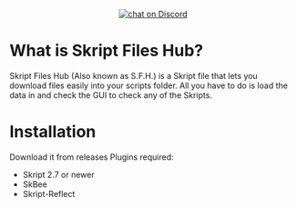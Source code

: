 </p>
<p align="center">
    <a href="https://discord.gg/cBCbZjhVJU">
        <img src="https://img.shields.io/discord/308323056592486420?logo=discord"
            alt="chat on Discord"></a>

# What is Skript Files Hub?
Skript Files Hub (Also known as S.F.H.) is a Skript file that lets you download files easily into your scripts folder.
All you have to do is load the data in and check the GUI to check any of the Skripts.
# Installation 
Download it from releases
Plugins required:
- Skript 2.7 or newer
- SkBee
- Skript-Reflect



